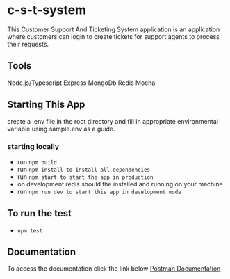 # c-s-t-system
This Customer Support And Ticketing System application is an application where customers can login to create tickets for support agents to process their requests.

## Tools 
Node.js/Typescript
Express
MongoDb
Redis
Mocha

## Starting This App
create a .env file in the root directory and fill in appropriate environmental variable using sample.env as a guide.
### starting locally
* run `npm build`
* run `npm install to install all dependencies`
* run `npm start to start the app in production`
* on development redis should the installed and running on your machine
* run `npm run dev to start this app in development mode`

## To run the test
* `npm test`

## Documentation
To access the documentation click the link below
[Postman Documentation](https://documenter.getpostman.com/view/7087675/TzY7cDJq)
